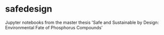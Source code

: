 # safedesign
Jupyter notebooks from the master thesis 'Safe and Sustainable by Design: Environmental Fate of Phosphorus Compounds'

